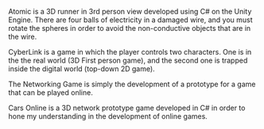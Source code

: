 Atomic is a 3D runner in 3rd person view developed using C# on the Unity Engine. There are four balls of electricity in a damaged wire, and you must rotate the spheres in order to avoid the non-conductive objects that are in the wire.

CyberLink is a game in which the player controls two characters. One is in the the real world (3D First person game), and the second one is trapped inside the digital world (top-down 2D game).

The Networking Game is simply the development of a prototype for a game that can be played online.

Cars Online is a 3D network prototype game developed in C# in order to hone my understanding in the development of online games.
